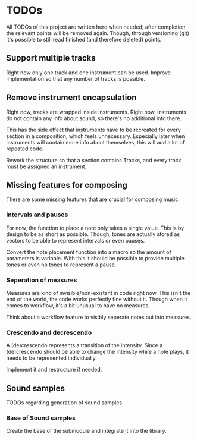 # TODOs

All TODOs of this project are written here when needed; after completion the
relevant points will be removed again. Though, through versioning (git) it's
possible to still read finished (and therefore deleted) points.

## Support multiple tracks

Right now only one track and one instrument can be used. Improve implementation
so that any number of tracks is possible.

## Remove instrument encapsulation

Right now, tracks are wrapped inside instruments. Right now, instruments do not
contain any info about sound, so there's no additional info there.

This has the side effect that instruments have to be recreated for every section
in a composition, which feels unnecessary. Especially later when instruments
will contain more info about themselves, this will add a lot of repeated code.

Rework the structure so that a section contains Tracks, and every track must be
assigned an instrument.

## Missing features for composing

There are some missing features that are crucial for composing music.

### Intervals and pauses

For now, the function to place a note only takes a single value. This is by
design to be as short as possible. Though, tones are actually stored as vectors
to be able to represent intervals or even pauses.

Convert the note placement function into a macro so the amount of parameters
is variable. With this it should be possible to provide multiple tones or
even no tones to represent a pause.

### Seperation of measures

Measures are kind of invisible/non-existant in code right now. This isn't the
end of the world, the code works perfectly fine without it. Though when it comes
to workflow, it's a bit unusual to have no measures.

Think about a workflow feature to visibly seperate notes out into measures.

### Crescendo and decrescendo

A (de)crescendo represents a transition of the intensity. Since a (de)crescendo
should be able to change the intensity while a note plays, it needs to be
represented individually.

Implement it and restructure if needed.

## Sound samples

TODOs regarding generation of sound samples

### Base of Sound samples

Create the base of the submodule and integrate it into the library.
